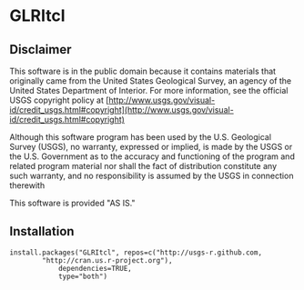 GLRItcl
=======

Disclaimer
----------
This software is in the public domain because it contains materials that originally came from the United States Geological Survey, an agency of the United States Department of Interior. For more information, see the official USGS copyright policy at [http://www.usgs.gov/visual-id/credit_usgs.html#copyright](http://www.usgs.gov/visual-id/credit_usgs.html#copyright)

Although this software program has been used by the U.S. Geological Survey (USGS), no warranty, expressed or implied, is made by the USGS or the U.S. Government as to the accuracy and functioning of the program and related program material nor shall the fact of distribution constitute any such warranty, and no responsibility is assumed by the USGS in connection therewith

This software is provided "AS IS."

Installation
------------

	install.packages("GLRItcl", repos=c("http://usgs-r.github.com,
	        "http://cran.us.r-project.org"),
                dependencies=TRUE,
                type="both")
